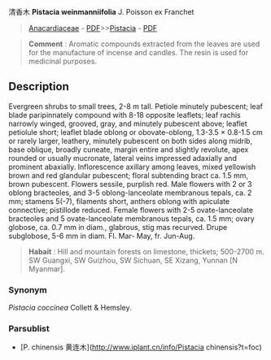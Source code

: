清香木 **Pistacia weinmanniifolia** J. Poisson ex Franchet

> [Anacardiaceae](http://www.iplant.cn/info/Anacardiaceae?t=foc) - [PDF](http://www.iplant.cn/foc/pdf/Anacardiaceae.pdf)>>[Pistacia](http://www.iplant.cn/info/Pistacia?t=foc) - [PDF](http://www.iplant.cn/foc/pdf/Pistacia.pdf)


> **Comment** : 
> Aromatic compounds extracted from the leaves are used for the manufacture of incense and candles. The resin is used for medicinal purposes.

## Description

Evergreen shrubs to small trees, 2-8 m tall. Petiole minutely pubescent; leaf blade paripinnately compound with 8-18 opposite leaflets; leaf rachis narrowly winged, grooved, gray, and minutely pubescent above; leaflet petiolule short; leaflet blade oblong or obovate-oblong, 1.3-3.5 × 0.8-1.5 cm or rarely larger, leathery, minutely pubescent on both sides along midrib, base oblique, broadly cuneate, margin entire and slightly revolute, apex rounded or usually mucronate, lateral veins impressed adaxially and prominent abaxially. Inflorescence axillary among leaves, mixed yellowish brown and red glandular pubescent; floral subtending bract ca. 1.5 mm, brown pubescent. Flowers sessile, purplish red. Male flowers with 2 or 3 oblong bracteoles, and 3-5 oblong-lanceolate membranous tepals, ca. 2 mm; stamens 5(-7), filaments short, anthers oblong with apiculate connective; pistillode reduced. Female flowers with 2-5 ovate-lanceolate bracteoles and 5 ovate-lanceolate membranous tepals, ca. 1.5 mm; ovary globose, ca. 0.7 mm in diam., glabrous, stig mas recurved. Drupe subglobose, 5-6 mm in diam. Fl. Mar- May, fr. Jun-Aug.


> **Habait** : 
> Hill and mountain forests on limestone, thickets; 500-2700 m. SW Guangxi, SW Guizhou, SW Sichuan, SE Xizang, Yunnan [N Myanmar].

### Synonym
*Pistacia coccinea* Collett & Hemsley.



### Parsublist

* [P.  chinensis  黄连木](http://www.iplant.cn/info/Pistacia chinensis?t=foc)
